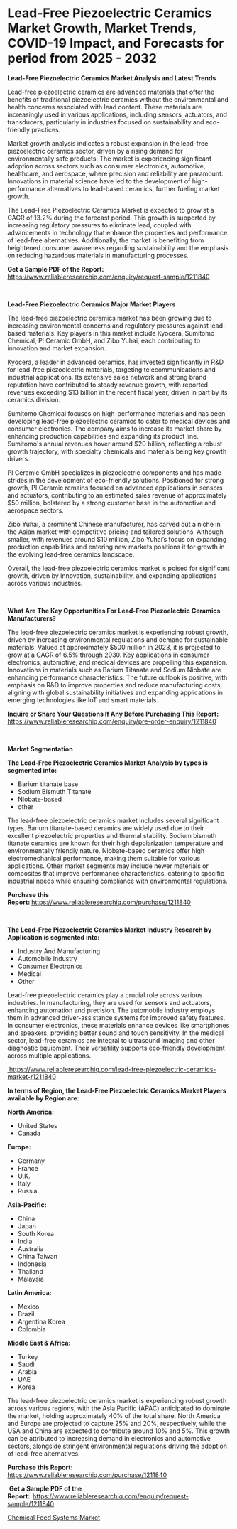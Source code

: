 <p><h1>Lead-Free Piezoelectric Ceramics Market Growth, Market Trends, COVID-19 Impact, and Forecasts for period from 2025 - 2032</h1></p><p><strong>Lead-Free Piezoelectric Ceramics Market Analysis and Latest Trends</strong></p>
<p><p>Lead-free piezoelectric ceramics are advanced materials that offer the benefits of traditional piezoelectric ceramics without the environmental and health concerns associated with lead content. These materials are increasingly used in various applications, including sensors, actuators, and transducers, particularly in industries focused on sustainability and eco-friendly practices. </p><p>Market growth analysis indicates a robust expansion in the lead-free piezoelectric ceramics sector, driven by a rising demand for environmentally safe products. The market is experiencing significant adoption across sectors such as consumer electronics, automotive, healthcare, and aerospace, where precision and reliability are paramount. Innovations in material science have led to the development of high-performance alternatives to lead-based ceramics, further fueling market growth.</p><p>The Lead-Free Piezoelectric Ceramics Market is expected to grow at a CAGR of 13.2% during the forecast period. This growth is supported by increasing regulatory pressures to eliminate lead, coupled with advancements in technology that enhance the properties and performance of lead-free alternatives. Additionally, the market is benefiting from heightened consumer awareness regarding sustainability and the emphasis on reducing hazardous materials in manufacturing processes.</p></p>
<p><strong>Get a Sample PDF of the Report:&nbsp;</strong> <a href="https://www.reliableresearchiq.com/enquiry/request-sample/1211840?utm_campaign=3455&utm_medium=2&utm_source=Github&utm_content=ia&utm_term=24032025&utm_id=lead-free-piezoelectric-ceramics">https://www.reliableresearchiq.com/enquiry/request-sample/1211840</a></p>
<p>&nbsp;</p>
<p><strong>Lead-Free Piezoelectric Ceramics Major Market Players</strong></p>
<p><p>The lead-free piezoelectric ceramics market has been growing due to increasing environmental concerns and regulatory pressures against lead-based materials. Key players in this market include Kyocera, Sumitomo Chemical, PI Ceramic GmbH, and Zibo Yuhai, each contributing to innovation and market expansion.</p><p>Kyocera, a leader in advanced ceramics, has invested significantly in R&D for lead-free piezoelectric materials, targeting telecommunications and industrial applications. Its extensive sales network and strong brand reputation have contributed to steady revenue growth, with reported revenues exceeding $13 billion in the recent fiscal year, driven in part by its ceramics division.</p><p>Sumitomo Chemical focuses on high-performance materials and has been developing lead-free piezoelectric ceramics to cater to medical devices and consumer electronics. The company aims to increase its market share by enhancing production capabilities and expanding its product line. Sumitomo's annual revenues hover around $20 billion, reflecting a robust growth trajectory, with specialty chemicals and materials being key growth drivers.</p><p>PI Ceramic GmbH specializes in piezoelectric components and has made strides in the development of eco-friendly solutions. Positioned for strong growth, PI Ceramic remains focused on advanced applications in sensors and actuators, contributing to an estimated sales revenue of approximately $50 million, bolstered by a strong customer base in the automotive and aerospace sectors.</p><p>Zibo Yuhai, a prominent Chinese manufacturer, has carved out a niche in the Asian market with competitive pricing and tailored solutions. Although smaller, with revenues around $10 million, Zibo Yuhai’s focus on expanding production capabilities and entering new markets positions it for growth in the evolving lead-free ceramics landscape.</p><p>Overall, the lead-free piezoelectric ceramics market is poised for significant growth, driven by innovation, sustainability, and expanding applications across various industries.</p></p>
<p>&nbsp;</p>
<p><strong>What Are The Key Opportunities For Lead-Free Piezoelectric Ceramics Manufacturers?</strong></p>
<p><p>The lead-free piezoelectric ceramics market is experiencing robust growth, driven by increasing environmental regulations and demand for sustainable materials. Valued at approximately $500 million in 2023, it is projected to grow at a CAGR of 6.5% through 2030. Key applications in consumer electronics, automotive, and medical devices are propelling this expansion. Innovations in materials such as Barium Titanate and Sodium Niobate are enhancing performance characteristics. The future outlook is positive, with emphasis on R&D to improve properties and reduce manufacturing costs, aligning with global sustainability initiatives and expanding applications in emerging technologies like IoT and smart materials.</p></p>
<p><strong>Inquire or Share Your Questions If Any Before Purchasing This Report:</strong> <a href="https://www.reliableresearchiq.com/enquiry/pre-order-enquiry/1211840?utm_campaign=3455&utm_medium=2&utm_source=Github&utm_content=ia&utm_term=24032025&utm_id=lead-free-piezoelectric-ceramics">https://www.reliableresearchiq.com/enquiry/pre-order-enquiry/1211840</a></p>
<p>&nbsp;</p>
<p><strong>Market Segmentation</strong></p>
<p><strong>The Lead-Free Piezoelectric Ceramics Market Analysis by types is segmented into:</strong></p>
<p><ul><li>Barium titanate base</li><li>Sodium Bismuth Titanate</li><li>Niobate-based</li><li>other</li></ul></p>
<p><p>The lead-free piezoelectric ceramics market includes several significant types. Barium titanate-based ceramics are widely used due to their excellent piezoelectric properties and thermal stability. Sodium bismuth titanate ceramics are known for their high depolarization temperature and environmentally friendly nature. Niobate-based ceramics offer high electromechanical performance, making them suitable for various applications. Other market segments may include newer materials or composites that improve performance characteristics, catering to specific industrial needs while ensuring compliance with environmental regulations.</p></p>
<p><strong>Purchase this Report:&nbsp;</strong><a href="https://www.reliableresearchiq.com/purchase/1211840?utm_campaign=3455&utm_medium=2&utm_source=Github&utm_content=ia&utm_term=24032025&utm_id=lead-free-piezoelectric-ceramics">https://www.reliableresearchiq.com/purchase/1211840</a></p>
<p>&nbsp;</p>
<p><strong>The Lead-Free Piezoelectric Ceramics Market Industry Research by Application is segmented into:</strong></p>
<p><ul><li>Industry And Manufacturing</li><li>Automobile Industry</li><li>Consumer Electronics</li><li>Medical</li><li>Other</li></ul></p>
<p><p>Lead-free piezoelectric ceramics play a crucial role across various industries. In manufacturing, they are used for sensors and actuators, enhancing automation and precision. The automobile industry employs them in advanced driver-assistance systems for improved safety features. In consumer electronics, these materials enhance devices like smartphones and speakers, providing better sound and touch sensitivity. In the medical sector, lead-free ceramics are integral to ultrasound imaging and other diagnostic equipment. Their versatility supports eco-friendly development across multiple applications.</p></p>
<p><a href="https://www.reliableresearchiq.com/lead-free-piezoelectric-ceramics-market-r1211840?utm_campaign=3455&utm_medium=2&utm_source=Github&utm_content=ia&utm_term=24032025&utm_id=lead-free-piezoelectric-ceramics">&nbsp;https://www.reliableresearchiq.com/lead-free-piezoelectric-ceramics-market-r1211840</a></p>
<p><strong>In terms of Region, the Lead-Free Piezoelectric Ceramics Market Players available by Region are:</strong></p>
<p>
    <p> <strong> North America: </strong>
        <ul>
            <li>United States</li>
            <li>Canada</li>
        </ul>
        </p> 
    <p> <strong> Europe: </strong>
        <ul>
            <li>Germany</li>
            <li>France</li>
            <li>U.K.</li>
            <li>Italy</li>
            <li>Russia</li>
        </ul>
        </p> 
    <p> <strong> Asia-Pacific: </strong>
        <ul>
            <li>China</li>
            <li>Japan</li>
            <li>South Korea</li>
            <li>India</li>
            <li>Australia</li>
            <li>China Taiwan</li>
            <li>Indonesia</li>
            <li>Thailand</li>
            <li>Malaysia</li>
        </ul>
        </p> 
    <p> <strong> Latin America: </strong>
        <ul>
            <li>Mexico</li>
            <li>Brazil</li>
            <li>Argentina Korea</li>
            <li>Colombia</li>
        </ul>
        </p> 
    <p> <strong> Middle East & Africa: </strong>
        <ul>
            <li>Turkey</li>
            <li>Saudi</li>
            <li>Arabia</li>
            <li>UAE</li>
            <li>Korea</li>
        </ul>
    </p>
    </p>
<p><p>The lead-free piezoelectric ceramics market is experiencing robust growth across various regions, with the Asia Pacific (APAC) anticipated to dominate the market, holding approximately 40% of the total share. North America and Europe are projected to capture 25% and 20%, respectively, while the USA and China are expected to contribute around 10% and 5%. This growth can be attributed to increasing demand in electronics and automotive sectors, alongside stringent environmental regulations driving the adoption of lead-free alternatives.</p></p>
<p><strong>Purchase this Report: </strong><a href="https://www.reliableresearchiq.com/purchase/1211840?utm_campaign=3455&utm_medium=2&utm_source=Github&utm_content=ia&utm_term=24032025&utm_id=lead-free-piezoelectric-ceramics">https://www.reliableresearchiq.com/purchase/1211840</a></p>
<p>&nbsp;<strong>Get a Sample PDF of the Report:&nbsp;&nbsp;</strong><a href="https://www.reliableresearchiq.com/enquiry/request-sample/1211840?utm_campaign=3455&utm_medium=2&utm_source=Github&utm_content=ia&utm_term=24032025&utm_id=lead-free-piezoelectric-ceramics">https://www.reliableresearchiq.com/enquiry/request-sample/1211840</a></p>
<p><strong></strong></p>
<p><p><a href="https://github.com/langolaskark/Market-Research-Report-List-1/blob/main/chemical-feed-systems-market.md?utm_campaign=3455&utm_medium=2&utm_source=Github&utm_content=ia&utm_term=24032025&utm_id=lead-free-piezoelectric-ceramics">Chemical Feed Systems Market</a></p></p>